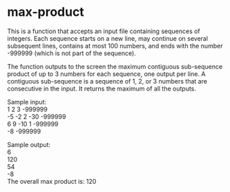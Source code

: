 # max-product

This is a function that accepts an input file containing sequences of integers. Each sequence starts on a new line, may continue on several subsequent lines, contains at most 100 numbers, and ends with the number -999999 (which is not part of the sequence).

The function outputs to the screen the maximum contiguous sub-sequence product of up to 3 numbers for each sequence, one output per line. A contiguous sub-sequence is a sequence of 1, 2, or 3 numbers that are consecutive in the input. It returns the maximum of all the outputs.

Sample input:<br>
1 2 3 -999999<br>
-5 -2 2 -30 -999999<br>
6 9 -10 1 -999999<br> 
-8 -999999<br>

Sample output:<br>
6<br>
120<br>
54<br>
-8<br>
The overall max product is: 120<br>

